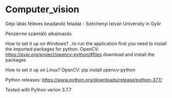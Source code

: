 # Computer_vision
Gépi látás féléves beadandó feladat - Széchenyi István University in Győr

Pénzérme számláló alkalmazás

How to set it up on Windows?
 ..to run the application first you need to install the imported packages for python.
 OpenCV: https://pypi.org/project/opencv-python/#files  download and install the packages


How to set it up on Linux?
OpenCV: pip install opencv-python



Python releases: https://www.python.org/downloads/release/python-377/

Tested with Python verion 3.7.7